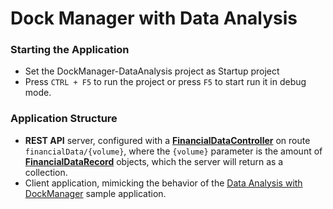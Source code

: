 # Dock Manager with Data Analysis

### Starting the Application

- Set the DockManager-DataAnalysis project as Startup project
- Press `CTRL + F5` to run the project or press `F5` to start run it in debug mode.

### Application Structure

- **REST API** server, configured with a [**FinancialDataController**](https://github.com/IgniteUI/ASP.NET-Core-Samples/tree/master/DockManager-DataAnalysis/Controllers/FinancialDataController.cs) on route `financialData/{volume}`, where the `{volume}` parameter is the amount of [**FinancialDataRecord**](https://github.com/IgniteUI/ASP.NET-Core-Samples/tree/master/DockManager-DataAnalysis/FinancialDataRecord.cs) objects, which the server will return as a collection.
- Client application, mimicking the behavior of the [Data Analysis with DockManager](https://www.infragistics.com/products/ignite-ui-angular/angular/components/general/framework-and-features/data-analysis.html#data-analysis-with-dockmanager) sample application.
